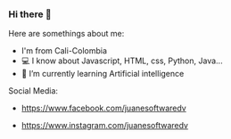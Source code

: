 ### Hi there 👋




Here are somethings about me:

- I'm from Cali-Colombia
- 💻 I know about Javascript, HTML, css, Python, Java...
- 🌱 I’m currently learning Artificial intelligence


Social Media:

- https://www.facebook.com/juanesoftwaredv

- https://www.instagram.com/juanesoftwaredv



